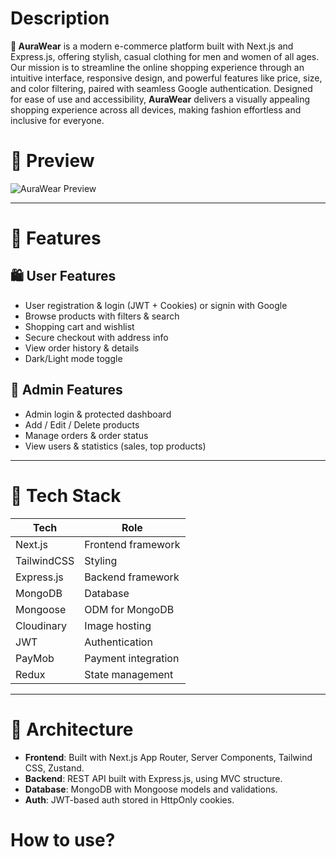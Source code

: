 # Description

**👕 AuraWear** is a modern e-commerce platform built with Next.js and Express.js, offering stylish, casual clothing for men and women of all ages. Our mission is to streamline the online shopping experience through an intuitive interface, responsive design, and powerful features like price, size, and color filtering, paired with seamless Google authentication. Designed for ease of use and accessibility, **AuraWear** delivers a visually appealing shopping experience across all devices, making fashion effortless and inclusive for everyone.

# 📸 Preview

![AuraWear Preview](./public/preview.png)

---

# 🚀 Features

## 🛍️ User Features

- User registration & login (JWT + Cookies) or signin with Google
- Browse products with filters & search
- Shopping cart and wishlist
- Secure checkout with address info
- View order history & details
- Dark/Light mode toggle

## 🔐 Admin Features

- Admin login & protected dashboard
- Add / Edit / Delete products
- Manage orders & order status
- View users & statistics (sales, top products)

---

# 🧱 Tech Stack

| Tech        | Role                |
| ----------- | ------------------- |
| Next.js     | Frontend framework  |
| TailwindCSS | Styling             |
| Express.js  | Backend framework   |
| MongoDB     | Database            |
| Mongoose    | ODM for MongoDB     |
| Cloudinary  | Image hosting       |
| JWT         | Authentication      |
| PayMob      | Payment integration |
| Redux       | State management    |

---

# 🧠 Architecture

- **Frontend**: Built with Next.js App Router, Server Components, Tailwind CSS, Zustand.
- **Backend**: REST API built with Express.js, using MVC structure.
- **Database**: MongoDB with Mongoose models and validations.
- **Auth**: JWT-based auth stored in HttpOnly cookies.

# How to use?
